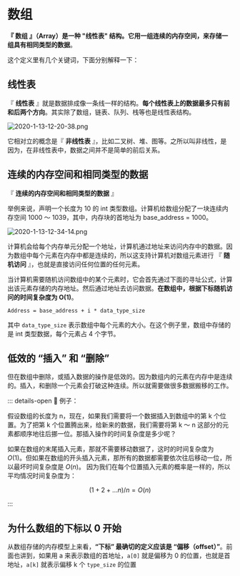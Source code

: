 # 数组

**『 数组 』（Array）是一种 "线性表" 结构。它用一组连续的内存空间，来存储一组具有相同类型的数据**。

这个定义里有几个关键词，下面分别解释一下：

## 线性表

『 **线性表** 』就是数据排成像一条线一样的结构。**每个线性表上的数据最多只有前和后两个方向**。其实除了数组，链表、队列、栈等也是线性表结构。

![2020-1-13-12-20-38.png](https://garrik-default-imgs.oss-accelerate.aliyuncs.com/imgs/2020-1-13-12-20-38.png)

它相对立的概念是『 **非线性表** 』，比如二叉树、堆、图等。之所以叫非线性，是因为，在非线性表中，数据之间并不是简单的前后关系。

## 连续的内存空间和相同类型的数据

『 **连续的内存空间和相同类型的数据** 』

举例来说，声明一个长度为 10 的 int 类型数组。计算机给数组分配了一块连续内存空间 1000 ～ 1039，其中，内存块的首地址为 base_address = 1000。

![2020-1-13-12-34-14.png](https://garrik-default-imgs.oss-accelerate.aliyuncs.com/imgs/2020-1-13-12-34-14.png)

计算机会给每个内存单元分配一个地址，计算机通过地址来访问内存中的数据。因为数组中每个元素在内存中都是连续的，所以这支持计算机对数组元素进行 『 **随机访问** 』，也就是直接访问任何位置的任何元素。

当计算机需要随机访问数组中的某个元素时，它会首先通过下面的寻址公式，计算出该元素存储的内存地址。然后通过地址去访问数据。**在数组中，根据下标随机访问的时间复杂度为 O(1)**。

```
Address = base_address + i * data_type_size
```

其中 `data_type_size` 表示数组中每个元素的大小。在这个例子里，数组中存储的是 int 类型数据，每个元素占 4 个字节。

## 低效的 “插入” 和 “删除”

但在数组中删除，或插入数据的操作是低效的。因为数组内的元素在内存中是连续的。插入，和删除一个元素会打破这种连续。所以就需要做很多数据搬移的工作。

::: details-open 🌰 例子：

假设数组的长度为 n，现在，如果我们需要将一个数据插入到数组中的第 k 个位置。为了把第 k 个位置腾出来，给新来的数据，我们需要将第 k ～ n 这部分的元素都顺序地往后挪一位。那插入操作的时间复杂度是多少呢？

如果在数组的末尾插入元素，那就不需要移动数据了，这时的时间复杂度为 $O(1)$。但如果在数组的开头插入元素，那所有的数据都需要依次往后移动一位，所以最坏时间复杂度是 $O(n)$。 因为我们在每个位置插入元素的概率是一样的，所以平均情况时间复杂度为：

$$(1+2+…n)/n=O(n)$$

:::

## 为什么数组的下标以 0 开始

从数组存储的内存模型上来看，**“下标” 最确切的定义应该是 “偏移（offset）”**。前面也讲到，如果用 a 来表示数组的首地址，`a[0]` 就是偏移为 0 的位置，也就是首地址，`a[k]` 就表示偏移 k 个 `type_size` 的位置
